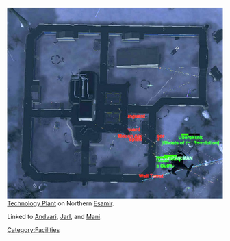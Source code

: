 ![](images/Dagur_overhead.jpg "fig:Dagur_overhead.jpg") [Technology
Plant](Technology_Plant.md) on Northern
[Esamir](Esamir.md).

Linked to [Andvari](Andvari.md), [Jarl](Jarl.md), and
[Mani](Mani.md).

[Category:Facilities](Category:Facilities.md)

